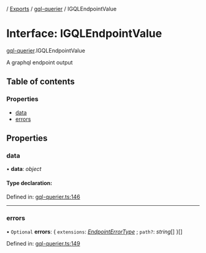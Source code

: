 [](../README.md) / [Exports](../modules.md) / [gql-querier](../modules/gql_querier.md) / IGQLEndpointValue

# Interface: IGQLEndpointValue

[gql-querier](../modules/gql_querier.md).IGQLEndpointValue

A graphql endpoint output

## Table of contents

### Properties

- [data](gql_querier.igqlendpointvalue.md#data)
- [errors](gql_querier.igqlendpointvalue.md#errors)

## Properties

### data

• **data**: *object*

#### Type declaration:

Defined in: [gql-querier.ts:146](https://github.com/onzag/itemize/blob/28218320/gql-querier.ts#L146)

___

### errors

• `Optional` **errors**: { `extensions`: [*EndpointErrorType*](../modules/base_errors.md#endpointerrortype) ; `path?`: *string*[]  }[]

Defined in: [gql-querier.ts:149](https://github.com/onzag/itemize/blob/28218320/gql-querier.ts#L149)
